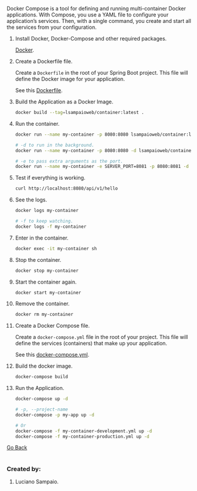 Docker Compose is a tool for defining and running multi-container Docker applications. With Compose, you use a YAML file to configure your application’s services. Then, with a single command, you create and start all the services from your configuration.

1. Install Docker, Docker-Compose and other required packages.

    [Docker](docker.md).

1. Create a Dockerfile file.

    Create a `Dockerfile` in the root of your Spring Boot project. This file will define the Docker image for your application.

    See this [Dockerfile](../../../samples/06-container/Dockerfile).

1. Build the Application as a Docker Image.

    ```bash
    docker build --tag=lsampaioweb/container:latest .
    ```

1. Run the container.

    ```bash
    docker run --name my-container -p 8080:8080 lsampaioweb/container:latest

    # -d to run in the background.
    docker run --name my-container -p 8080:8080 -d lsampaioweb/container:1.0

    # -e to pass extra arguments as the port.
    docker run --name my-container -e SERVER_PORT=8081 -p 8080:8081 -d lsampaioweb/container:1.0
    ```

1. Test if everything is working.

    ```bash
    curl http://localhost:8080/api/v1/hello
    ```

1. See the logs.
    ```bash
    docker logs my-container

    # -f to keep watching.
    docker logs -f my-container
    ```

1. Enter in the container.
    ```bash
    docker exec -it my-container sh
    ```

1. Stop the container.
    ```bash
    docker stop my-container
    ```

1. Start the container again.
    ```bash
    docker start my-container
    ```

1. Remove the container.
    ```bash
    docker rm my-container
    ```

1. Create a Docker Compose file.

    Create a `docker-compose.yml` file in the root of your project. This file will define the services (containers) that make up your application.

    See this [docker-compose.yml](../../../samples/06-container/docker-compose.yml).

1. Build the docker image.
    ```bash
    docker-compose build
    ```

1. Run the Application.
    ```bash
    docker-compose up -d

    # -p, --project-name
    docker-compose -p my-app up -d

    # Or
    docker-compose -f my-container-development.yml up -d
    docker-compose -f my-container-production.yml up -d
    ```

[Go Back](../../../README.md)

#
### Created by:

1. Luciano Sampaio.
